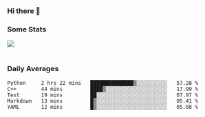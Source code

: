 ### Hi there 👋

<!--
**haruishi43/haruishi43** is a ✨ _special_ ✨ repository because its `README.md` (this file) appears on your GitHub profile.

Here are some ideas to get you started:

- 🔭 I’m currently working on ...
- 🌱 I’m currently learning ...
- 👯 I’m looking to collaborate on ...
- 🤔 I’m looking for help with ...
- 💬 Ask me about ...
- 📫 How to reach me: ...
- 😄 Pronouns: ...
- ⚡ Fun fact: ...
-->

### Some Stats
<div>
  <img align="center" src="https://github-readme-stats.vercel.app/api?username=haruishi43&count_private=true&show_icons=true" />
</div>

</br>

### Daily Averages

<!--START_SECTION:waka-->
```text
Python     2 hrs 22 mins   ██████████████▒░░░░░░░░░░   57.28 % 
C++        44 mins         ████▒░░░░░░░░░░░░░░░░░░░░   17.99 % 
Text       19 mins         ██░░░░░░░░░░░░░░░░░░░░░░░   07.97 % 
Markdown   13 mins         █▒░░░░░░░░░░░░░░░░░░░░░░░   05.41 % 
YAML       12 mins         █▒░░░░░░░░░░░░░░░░░░░░░░░   05.08 % 
```
<!--END_SECTION:waka-->
